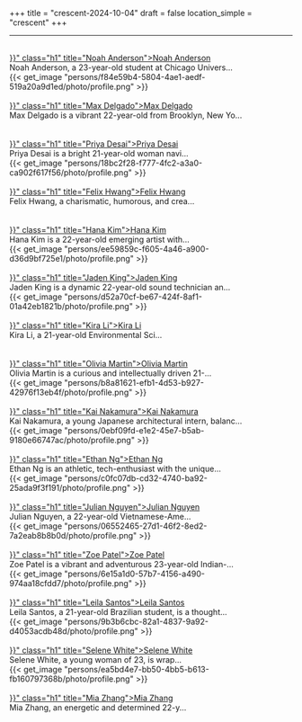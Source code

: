 +++
title = "crescent-2024-10-04"
draft = false
location_simple = "crescent"
+++
<br>
<hr>
<br>
<a href="{{< ref "/persons/f84e59b4-5804-4ae1-aedf-519a20a9d1ed" >}}" class="h1" title="Noah Anderson">Noah Anderson</a>
<div class="plain">Noah Anderson, a 23-year-old student at Chicago Univers...</div>{{< get_image "persons/f84e59b4-5804-4ae1-aedf-519a20a9d1ed/photo/profile.png" >}}
<br>
<br>
<a href="{{< ref "/persons/ebd940c3-29bc-47bd-88d9-23eca2d9df4a" >}}" class="h1" title="Max Delgado">Max Delgado</a>
<div class="plain">Max Delgado is a vibrant 22-year-old from Brooklyn, New Yo...</div><br>
<br>
<a href="{{< ref "/persons/18bc2f28-f777-4fc2-a3a0-ca902f617f56" >}}" class="h1" title="Priya Desai">Priya Desai</a>
<div class="plain">Priya Desai is a bright 21-year-old woman navi...</div>{{< get_image "persons/18bc2f28-f777-4fc2-a3a0-ca902f617f56/photo/profile.png" >}}
<br>
<br>
<a href="{{< ref "/persons/64a8bb47-28d4-49ef-a3be-583f6a291ca1" >}}" class="h1" title="Felix Hwang">Felix Hwang</a>
<div class="plain">Felix Hwang, a charismatic, humorous, and crea...</div><br>
<br>
<a href="{{< ref "/persons/ee59859c-f605-4a46-a900-d36d9bf725e1" >}}" class="h1" title="Hana Kim">Hana Kim</a>
<div class="plain">Hana Kim is a 22-year-old emerging artist with...</div>{{< get_image "persons/ee59859c-f605-4a46-a900-d36d9bf725e1/photo/profile.png" >}}
<br>
<br>
<a href="{{< ref "/persons/d52a70cf-be67-424f-8af1-01a42eb1821b" >}}" class="h1" title="Jaden King">Jaden King</a>
<div class="plain">Jaden King is a dynamic 22-year-old sound technician an...</div>{{< get_image "persons/d52a70cf-be67-424f-8af1-01a42eb1821b/photo/profile.png" >}}
<br>
<br>
<a href="{{< ref "/persons/afed68be-9cb2-4e88-b9ea-54538962f9e3" >}}" class="h1" title="Kira Li">Kira Li</a>
<div class="plain">Kira Li, a 21-year-old Environmental Sci...</div><br>
<br>
<a href="{{< ref "/persons/b8a81621-efb1-4d53-b927-42976f13eb4f" >}}" class="h1" title="Olivia Martin">Olivia Martin</a>
<div class="plain">Olivia Martin is a curious and intellectually driven 21-...</div>{{< get_image "persons/b8a81621-efb1-4d53-b927-42976f13eb4f/photo/profile.png" >}}
<br>
<br>
<a href="{{< ref "/persons/0ebf09fd-e1e2-45e7-b5ab-9180e66747ac" >}}" class="h1" title="Kai Nakamura">Kai Nakamura</a>
<div class="plain">Kai Nakamura, a young Japanese architectural intern, balanc...</div>{{< get_image "persons/0ebf09fd-e1e2-45e7-b5ab-9180e66747ac/photo/profile.png" >}}
<br>
<br>
<a href="{{< ref "/persons/c0fc07db-cd32-4740-ba92-25ada9f3f191" >}}" class="h1" title="Ethan Ng">Ethan Ng</a>
<div class="plain">Ethan Ng is an athletic, tech-enthusiast with the unique...</div>{{< get_image "persons/c0fc07db-cd32-4740-ba92-25ada9f3f191/photo/profile.png" >}}
<br>
<br>
<a href="{{< ref "/persons/06552465-27d1-46f2-8ed2-7a2eab8b8b0d" >}}" class="h1" title="Julian Nguyen">Julian Nguyen</a>
<div class="plain">Julian Nguyen, a 22-year-old Vietnamese-Ame...</div>{{< get_image "persons/06552465-27d1-46f2-8ed2-7a2eab8b8b0d/photo/profile.png" >}}
<br>
<br>
<a href="{{< ref "/persons/6e15a1d0-57b7-4156-a490-974aa18cfdd7" >}}" class="h1" title="Zoe Patel">Zoe Patel</a>
<div class="plain">Zoe Patel is a vibrant and adventurous 23-year-old Indian-...</div>{{< get_image "persons/6e15a1d0-57b7-4156-a490-974aa18cfdd7/photo/profile.png" >}}
<br>
<br>
<a href="{{< ref "/persons/9b3b6cbc-82a1-4837-9a92-d4053acdb48d" >}}" class="h1" title="Leila Santos">Leila Santos</a>
<div class="plain">Leila Santos, a 21-year-old Brazilian student, is a thought...</div>{{< get_image "persons/9b3b6cbc-82a1-4837-9a92-d4053acdb48d/photo/profile.png" >}}
<br>
<br>
<a href="{{< ref "/persons/ea5bd4e7-bb50-4bb5-b613-fb160797368b" >}}" class="h1" title="Selene White">Selene White</a>
<div class="plain">Selene White, a young woman of 23, is wrap...</div>{{< get_image "persons/ea5bd4e7-bb50-4bb5-b613-fb160797368b/photo/profile.png" >}}
<br>
<br>
<a href="{{< ref "/persons/26c35d8f-4ab9-401a-ae38-b8006070619d" >}}" class="h1" title="Mia Zhang">Mia Zhang</a>
<div class="plain">Mia Zhang, an energetic and determined 22-y...</div><br>
<br>
